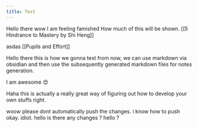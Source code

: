 ```yaml
---
title: Test
---
```


Hello there wow I am feeling famished 
How much of this will be shown. [[5 Hindrance to Mastery by Shi Heng]]

asdas
[[Pupils and Effort]]

Hello there this is how we gonna test from now, we can use markdown via obsidian and then use the subsequently generated markdown files for notes generation.

I am awesome 😍

Haha this is actually a really great way of figuring out how to develop your own stuffs right.

woow please dont automatically push the changes. i know how to push okay. idiot.
hello is there any changes ? hello ?

